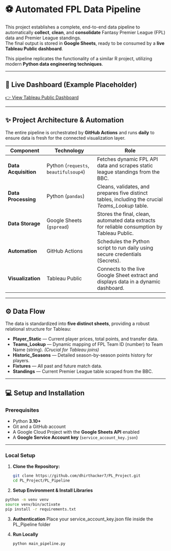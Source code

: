 # ⚽ Automated FPL Data Pipeline

This project establishes a complete, end-to-end data pipeline to automatically **collect**, **clean**, and **consolidate** Fantasy Premier League (FPL) data and Premier League standings.  
The final output is stored in **Google Sheets**, ready to be consumed by a **live Tableau Public dashboard**.

This pipeline replicates the functionality of a similar R project, utilizing modern **Python data engineering techniques**.

---

## 🚀 Live Dashboard (Example Placeholder)

[👉 View Tableau Public Dashboard](#)  

---

## ✨ Project Architecture & Automation

The entire pipeline is orchestrated by **GitHub Actions** and runs **daily** to ensure data is fresh for the connected visualization layer.

| **Component**     | **Technology**                          | **Role**                                                                                      |
|--------------------|------------------------------------------|-----------------------------------------------------------------------------------------------|
| **Data Acquisition** | Python (`requests`, `beautifulsoup4`)   | Fetches dynamic FPL API data and scrapes static league standings from the BBC.                |
| **Data Processing**  | Python (`pandas`)                       | Cleans, validates, and prepares five distinct tables, including the crucial *Teams_Lookup* table. |
| **Data Storage**     | Google Sheets (`gspread`)               | Stores the final, clean, automated data extracts for reliable consumption by Tableau Public.   |
| **Automation**       | GitHub Actions                          | Schedules the Python script to run daily using secure credentials (Secrets).                   |
| **Visualization**    | Tableau Public                          | Connects to the live Google Sheet extract and displays data in a dynamic dashboard.            |

---

## ⚙️ Data Flow

The data is standardized into **five distinct sheets**, providing a robust relational structure for Tableau:

- **Player_Static** — Current player prices, total points, and transfer data.  
- **Teams_Lookup** — Dynamic mapping of FPL Team ID (number) to Team Name (string). *(Crucial for Tableau joins)*  
- **Historic_Seasons** — Detailed season-by-season points history for players.  
- **Fixtures** — All past and future match data.  
- **Standings** — Current Premier League table scraped from the BBC.

---

## 💻 Setup and Installation

### **Prerequisites**

- Python **3.10+**  
- Git and a GitHub account  
- A Google Cloud Project with the **Google Sheets API** enabled  
- A **Google Service Account key** (`service_account_key.json`)

---

### **Local Setup**

1. **Clone the Repository:**
   ```bash
   git clone https://github.com/dhirthacker7/PL_Project.git
   cd PL_Project/PL_Pipeline
   ```
   
2. **Setup Environment & Install Libraries**
  ``` bash
  python -m venv venv
  source venv/bin/activate
  pip install -r requirements.txt
  ```
3. **Authentication**
   Place your service_account_key.json file inside the PL_Pipeline folder

4. **Run Locally**
   ```bash
   python main_pipeline.py
   ```
